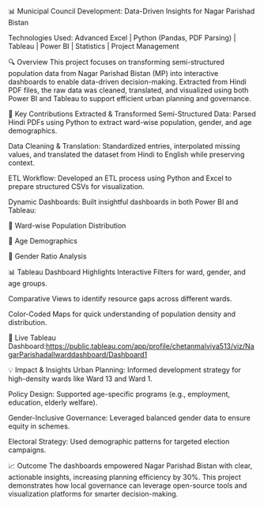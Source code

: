 📊 Municipal Council Development: Data-Driven Insights for Nagar Parishad Bistan

Technologies Used: Advanced Excel | Python (Pandas, PDF Parsing) | Tableau | Power BI | Statistics | Project Management

🔍 Overview
This project focuses on transforming semi-structured population data from Nagar Parishad Bistan (MP) into interactive dashboards to enable data-driven decision-making. Extracted from Hindi PDF files, the raw data was cleaned, translated, and visualized using both Power BI and Tableau to support efficient urban planning and governance.

📌 Key Contributions
Extracted & Transformed Semi-Structured Data: Parsed Hindi PDFs using Python to extract ward-wise population, gender, and age demographics.

Data Cleaning & Translation: Standardized entries, interpolated missing values, and translated the dataset from Hindi to English while preserving context.

ETL Workflow: Developed an ETL process using Python and Excel to prepare structured CSVs for visualization.

Dynamic Dashboards: Built insightful dashboards in both Power BI and Tableau:

📍 Ward-wise Population Distribution

👥 Age Demographics

🚻 Gender Ratio Analysis

📊 Tableau Dashboard Highlights
Interactive Filters for ward, gender, and age groups.

Comparative Views to identify resource gaps across different wards.

Color-Coded Maps for quick understanding of population density and distribution.

🔗 Live Tableau Dashboard:https://public.tableau.com/app/profile/chetanmalviya513/viz/NagarParishadallwarddashboard/Dashboard1

💡 Impact & Insights
Urban Planning: Informed development strategy for high-density wards like Ward 13 and Ward 1.

Policy Design: Supported age-specific programs (e.g., employment, education, elderly welfare).

Gender-Inclusive Governance: Leveraged balanced gender data to ensure equity in schemes.

Electoral Strategy: Used demographic patterns for targeted election campaigns.

📈 Outcome
The dashboards empowered Nagar Parishad Bistan with clear, actionable insights, increasing planning efficiency by 30%. This project demonstrates how local governance can leverage open-source tools and visualization platforms for smarter decision-making.
